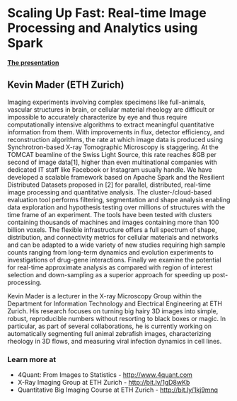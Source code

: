 # Scaling Up Fast: Real-time Image Processing and Analytics using Spark
__[The presentation](https://rawgit.com/4Quant/spark-summit-2014-presentation/master/ssPresentation.html)__
## Kevin Mader (ETH Zurich)
Imaging experiments involving complex specimens like full-animals, vascular structures in brain, or cellular material rheology are difficult or impossible to accurately characterize by eye and thus require computationally intensive algorithms to extract meaningful quantitative information from them. With improvements in flux, detector efficiency, and reconstruction algorithms, the rate at which image data is produced using Synchrotron-based X-ray Tomographic Microscopy is staggering. At the TOMCAT beamline of the Swiss Light Source, this rate reaches 8GB per second of image data[1], higher than even multinational companies with dedicated IT staff like Facebook or Instagram usually handle. We have developed a scalable framework based on Apache Spark and the Resilient Distributed Datasets proposed in [2] for parallel, distributed, real-time image processing and quantitative analysis. The cluster-/cloud-based evaluation tool performs filtering, segmentation and shape analysis enabling data exploration and hypothesis testing over millions of structures with the time frame of an experiment. The tools have been tested with clusters containing thousands of machines and images containing more than 100 billion voxels. The flexible infrastructure offers a full spectrum of shape, distribution, and connectivity metrics for cellular materials and networks and can be adapted to a wide variety of new studies requiring high sample counts ranging from long-term dynamics and evolution experiments to investigations of drug-gene interactions. Finally we examine the potential for real-time approximate analysis as compared with region of interest selection and down-sampling as a superior approach for speeding up post-processing.

Kevin Mader is a lecturer in the X-ray Microscopy Group within the Department for Information Technology and Electrical Engineering at ETH Zurich. His research focuses on turning big hairy 3D images into simple, robust, reproducible numbers without resorting to black boxes or magic. In particular, as part of several collaborations, he is currently working on automatically segmenting full animal zebrafish images, characterizing rheology in 3D flows, and measuring viral infection dynamics in cell lines.

### Learn more at 
- 4Quant: From Images to Statistics - http://www.4quant.com
- X-Ray Imaging Group at ETH Zurich - http://bit.ly/1gD8wKb
- Quantitative Big Imaging Course at ETH Zurich - http://bit.ly/1kj9mnq


